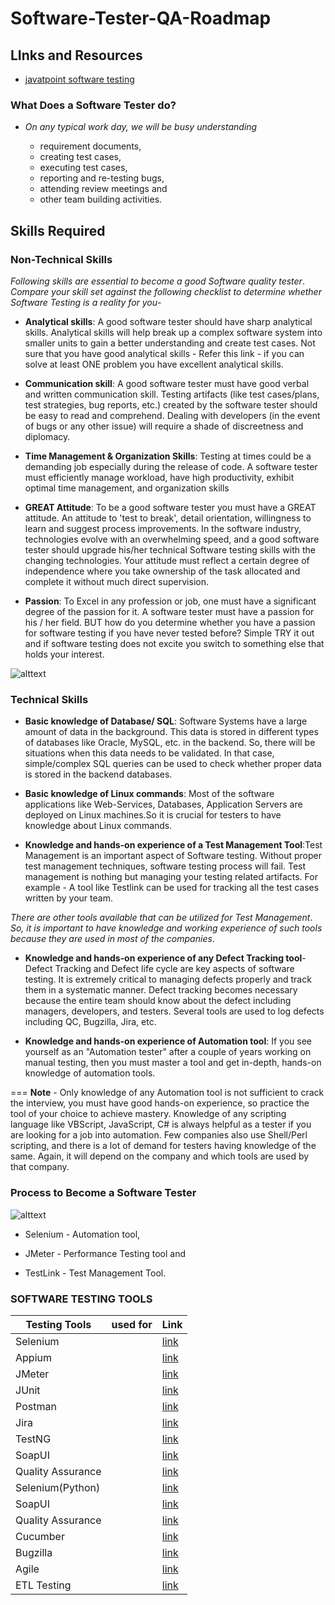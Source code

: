 # Software-Tester-QA-Roadmap

## LInks and Resources

- [javatpoint software testing](https://www.javatpoint.com/software-testing-tutorial)

### What Does a Software Tester do?

- *On any typical work day, we will be busy understanding* 

   - requirement documents, 
   - creating test cases, 
   - executing test cases, 
   - reporting and re-testing bugs, 
   - attending review meetings and 
   - other team building activities.


## Skills Required

### Non-Technical Skills

*Following skills are essential to become a good Software quality tester*. 
*Compare your skill set against the following checklist to determine whether Software Testing is a reality for you*-

- **Analytical skills**: A good software tester should have sharp analytical skills. Analytical skills will help break up a complex software system into smaller units to gain a better understanding and create test cases. Not sure that you have good analytical skills - Refer this link - if you can solve at least ONE problem you have excellent analytical skills.

- **Communication skill**: A good software tester must have good verbal and written communication skill. Testing artifacts (like test cases/plans, test strategies, bug reports, etc.) created by the software tester should be easy to read and comprehend. Dealing with developers (in the event of bugs or any other issue) will require a shade of discreetness and diplomacy.

- **Time Management & Organization Skills**: Testing at times could be a demanding job especially during the release of code. A software tester must efficiently manage workload, have high productivity, exhibit optimal time management, and organization skills

- **GREAT Attitude**: To be a good software tester you must have a GREAT attitude. An attitude to 'test to break', detail orientation, willingness to learn and suggest process improvements. In the software industry, technologies evolve with an overwhelming speed, and a good software tester should upgrade his/her technical Software testing skills with the changing technologies. Your attitude must reflect a certain degree of independence where you take ownership of the task allocated and complete it without much direct supervision.

- **Passion**: To Excel in any profession or job, one must have a significant degree of the passion for it. A software tester must have a passion for his / her field. BUT how do you determine whether you have a passion for software testing if you have never tested before? Simple TRY it out and if software testing does not excite you switch to something else that holds your interest.

![alttext](https://github.com/gyanprakash0221/Software-Tester-QA-/blob/main/SoftwareTestingSkills.png)

### Technical Skills


- **Basic knowledge of Database/ SQL**: Software Systems have a large amount of data in the background. This data is stored in different types of databases like Oracle, MySQL, etc. in the backend. So, there will be situations when this data needs to be validated. In that case, simple/complex SQL queries can be used to check whether proper data is stored in the backend databases.

- **Basic knowledge of Linux commands**: Most of the software applications like Web-Services, Databases, Application Servers are deployed on Linux machines.So it is crucial for testers to have knowledge about Linux commands.

- **Knowledge and hands-on experience of a Test Management Tool**:Test Management is an important aspect of Software testing. Without proper test management techniques, software testing process will fail. Test management is nothing but managing your testing related artifacts.
For example - A tool like Testlink can be used for tracking all the test cases written by your team.

*There are other tools available that can be utilized for Test Management*. 
*So, it is important to have knowledge and working experience of such tools because they are used in most of the companies*.

- **Knowledge and hands-on experience of any Defect Tracking tool**- Defect Tracking and Defect life cycle are key aspects of software testing. It is extremely critical to managing defects properly and track them in a systematic manner. Defect tracking becomes necessary because the entire team should know about the defect including managers, developers, and testers. Several tools are used to log defects including QC, Bugzilla, Jira, etc.

- **Knowledge and hands-on experience of Automation tool**: If you see yourself as an "Automation tester" after a couple of years working on manual testing, then you must master a tool and get in-depth, hands-on knowledge of automation tools.

=== **Note** - Only knowledge of any Automation tool is not sufficient to crack the interview, you must have good hands-on experience, so practice the tool of your choice to achieve mastery. Knowledge of any scripting language like VBScript, JavaScript, C# is always helpful as a tester if you are looking for a job into automation. Few companies also use Shell/Perl scripting, and there is a lot of demand for testers having knowledge of the same. Again, it will depend on the company and which tools are used by that company.


### Process to Become a Software Tester
![alttext](https://github.com/gyanprakash0221/Software-Tester-QA-/blob/main/123016_1258_SoftwareTes2.png)



- Selenium - Automation tool, 

- JMeter - Performance Testing tool and  

- TestLink - Test Management Tool.


### SOFTWARE TESTING TOOLS

| Testing Tools   | used for  | Link |
| --------------- | --------------- | --------------- |
| Selenium |  | [link](https://www.javatpoint.com/selenium-tutorial) |
| Appium|  | [link](https://www.javatpoint.com/appium) |
| JMeter|  | [link](https://www.javatpoint.com/jmeter-tutorial) |
| JUnit |  | [link](https://www.javatpoint.com/junit-tutorial) |
| Postman|  | [link](https://www.javatpoint.com/postman) |
| Jira |  | [link](https://www.javatpoint.com/jira-tutorial) |
| TestNG |  | [link](https://www.javatpoint.com/testng-tutorial) |
| SoapUI |  | [link](https://www.javatpoint.com/soapui) |
| Quality Assurance |  | [link](https://www.javatpoint.com/quality-assurance) |
| Selenium(Python) |  | [link](https://www.javatpoint.com/selenium-python) |
| SoapUI |  | [link](https://www.javatpoint.com/soapui) |
| Quality Assurance |  | [link](https://www.javatpoint.com/quality-assurance) |
| Cucumber |  | [link](https://www.javatpoint.com/cucumber-testing) |
| Bugzilla |  | [link](https://www.javatpoint.com/bugzilla) |
| Agile |  | [link](https://www.javatpoint.com/agile) |
| ETL Testing |  | [link](https://www.javatpoint.com/etl-testing) |
